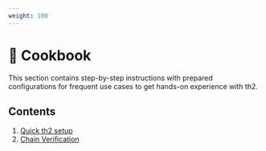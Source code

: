 ```yaml
---
weight: 100
---
```


# 📖 Cookbook

This section contains step-by-step instructions with prepared configurations for frequent use cases to get hands-on experience with th2.

<!--more-->

## Contents
1. [Quick th2 setup](quick-setup/)
2. [Chain Verification](chain-verification/)
